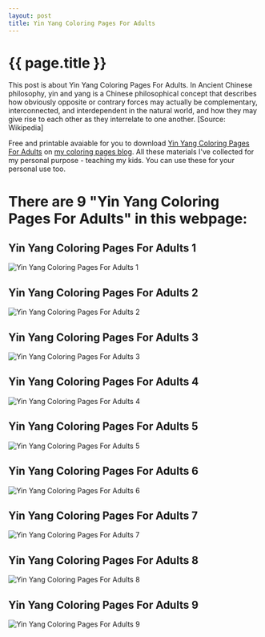 ```yaml
---
layout: post
title: Yin Yang Coloring Pages For Adults
---
```


{{ page.title }}
================

This post is about Yin Yang Coloring Pages For Adults. In Ancient Chinese philosophy, yin and yang is a Chinese philosophical concept that describes how obviously opposite or contrary forces may actually be complementary, interconnected, and interdependent in the natural world, and how they may give rise to each other as they interrelate to one another. [Source: Wikipedia]

Free and printable avaiable for you to download [Yin Yang Coloring Pages For Adults](https://coloring-pages.github.io/2022/1/20/Yin-Yang-Coloring-Pages-For-Adults.html) on [my coloring pages blog](https://coloring-pages.github.io/). All these materials I've collected for my personal purpose - teaching my kids. You can use these for your personal use too.

# **There are 9 "Yin Yang Coloring Pages For Adults" in this webpage:**

## Yin Yang Coloring Pages For Adults 1

![Yin Yang Coloring Pages For Adults 1](https://coloring-pages.github.io/coloring-pages/Yin-Yang-Coloring-Pages-For-Adults-1.png)

<script async src="https://pagead2.googlesyndication.com/pagead/js/adsbygoogle.js?client=ca-pub-6753140515841889" crossorigin="anonymous"></script> <ins class="adsbygoogle" style="display:block" data-ad-format="autorelaxed" data-ad-client="ca-pub-6753140515841889" data-ad-slot="5405745125"></ins><script>(adsbygoogle = window.adsbygoogle || []).push({}); </script>

## Yin Yang Coloring Pages For Adults 2

![Yin Yang Coloring Pages For Adults 2](https://coloring-pages.github.io/coloring-pages/Yin-Yang-Coloring-Pages-For-Adults-2.png)

## Yin Yang Coloring Pages For Adults 3

![Yin Yang Coloring Pages For Adults 3](https://coloring-pages.github.io/coloring-pages/Yin-Yang-Coloring-Pages-For-Adults-3.png)

## Yin Yang Coloring Pages For Adults 4

![Yin Yang Coloring Pages For Adults 4](https://coloring-pages.github.io/coloring-pages/Yin-Yang-Coloring-Pages-For-Adults-4.png)

## Yin Yang Coloring Pages For Adults 5

![Yin Yang Coloring Pages For Adults 5](https://coloring-pages.github.io/coloring-pages/Yin-Yang-Coloring-Pages-For-Adults-5.png)

## Yin Yang Coloring Pages For Adults 6

![Yin Yang Coloring Pages For Adults 6](https://coloring-pages.github.io/coloring-pages/Yin-Yang-Coloring-Pages-For-Adults-6.png)

## Yin Yang Coloring Pages For Adults 7

![Yin Yang Coloring Pages For Adults 7](https://coloring-pages.github.io/coloring-pages/Yin-Yang-Coloring-Pages-For-Adults-7.png)

## Yin Yang Coloring Pages For Adults 8

![Yin Yang Coloring Pages For Adults 8](https://coloring-pages.github.io/coloring-pages/Yin-Yang-Coloring-Pages-For-Adults-8.png)

## Yin Yang Coloring Pages For Adults 9

![Yin Yang Coloring Pages For Adults 9](https://coloring-pages.github.io/coloring-pages/Yin-Yang-Coloring-Pages-For-Adults-9.png)

<script async src="https://pagead2.googlesyndication.com/pagead/js/adsbygoogle.js?client=ca-pub-6753140515841889" crossorigin="anonymous"></script> <ins class="adsbygoogle" style="display:block" data-ad-format="autorelaxed" data-ad-client="ca-pub-6753140515841889" data-ad-slot="5405745125"></ins><script>(adsbygoogle = window.adsbygoogle || []).push({}); </script>


